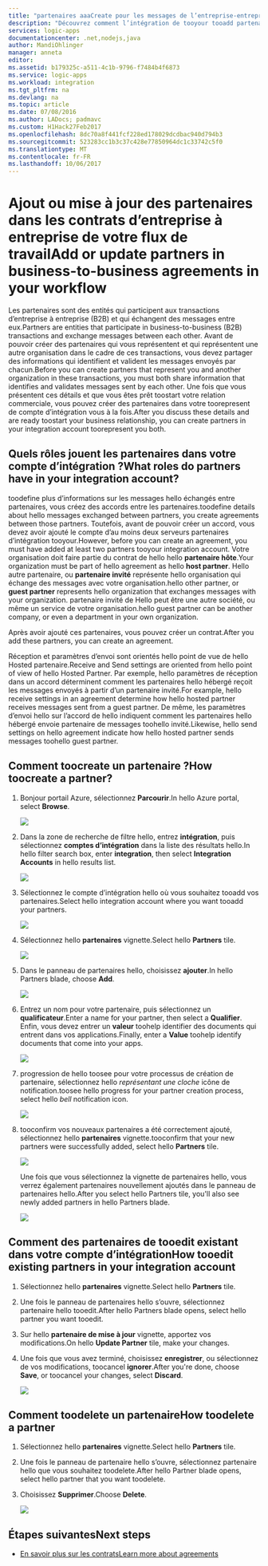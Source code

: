 ```yaml
---
title: "partenaires aaaCreate pour les messages de l’entreprise-entreprise (B2B) - Azure Logic Apps | Documents Microsoft"
description: "Découvrez comment l’intégration de tooyour tooadd partenaires compte avec hello Pack d’intégration Enterprise et Logic Apps"
services: logic-apps
documentationcenter: .net,nodejs,java
author: MandiOhlinger
manager: anneta
editor: 
ms.assetid: b179325c-a511-4c1b-9796-f7484b4f6873
ms.service: logic-apps
ms.workload: integration
ms.tgt_pltfrm: na
ms.devlang: na
ms.topic: article
ms.date: 07/08/2016
ms.author: LADocs; padmavc
ms.custom: H1Hack27Feb2017
ms.openlocfilehash: 8dc70a8f441fcf228ed178029dcdbac940d794b3
ms.sourcegitcommit: 523283cc1b3c37c428e77850964dc1c33742c5f0
ms.translationtype: MT
ms.contentlocale: fr-FR
ms.lasthandoff: 10/06/2017
---
```

# <a name="add-or-update-partners-in-business-to-business-agreements-in-your-workflow"></a><span data-ttu-id="2c343-103">Ajout ou mise à jour des partenaires dans les contrats d’entreprise à entreprise de votre flux de travail</span><span class="sxs-lookup"><span data-stu-id="2c343-103">Add or update partners in business-to-business agreements in your workflow</span></span>

<span data-ttu-id="2c343-104">Les partenaires sont des entités qui participent aux transactions d’entreprise à entreprise (B2B) et qui échangent des messages entre eux.</span><span class="sxs-lookup"><span data-stu-id="2c343-104">Partners are entities that participate in business-to-business (B2B) transactions and exchange messages between each other.</span></span> <span data-ttu-id="2c343-105">Avant de pouvoir créer des partenaires qui vous représentent et qui représentent une autre organisation dans le cadre de ces transactions, vous devez partager des informations qui identifient et valident les messages envoyés par chacun.</span><span class="sxs-lookup"><span data-stu-id="2c343-105">Before you can create partners that represent you and another organization in these transactions, you must both share information that identifies and validates messages sent by each other.</span></span> <span data-ttu-id="2c343-106">Une fois que vous présentent ces détails et que vous êtes prêt toostart votre relation commerciale, vous pouvez créer des partenaires dans votre toorepresent de compte d’intégration vous à la fois.</span><span class="sxs-lookup"><span data-stu-id="2c343-106">After you discuss these details and are ready toostart your business relationship, you can create partners in your integration account toorepresent you both.</span></span>

## <a name="what-roles-do-partners-have-in-your-integration-account"></a><span data-ttu-id="2c343-107">Quels rôles jouent les partenaires dans votre compte d’intégration ?</span><span class="sxs-lookup"><span data-stu-id="2c343-107">What roles do partners have in your integration account?</span></span>

<span data-ttu-id="2c343-108">toodefine plus d’informations sur les messages hello échangés entre partenaires, vous créez des accords entre les partenaires.</span><span class="sxs-lookup"><span data-stu-id="2c343-108">toodefine details about hello messages exchanged between partners, you create agreements between those partners.</span></span> <span data-ttu-id="2c343-109">Toutefois, avant de pouvoir créer un accord, vous devez avoir ajouté le compte d’au moins deux serveurs partenaires d’intégration tooyour.</span><span class="sxs-lookup"><span data-stu-id="2c343-109">However, before you can create an agreement, you must have added at least two partners tooyour integration account.</span></span> <span data-ttu-id="2c343-110">Votre organisation doit faire partie du contrat de hello hello **partenaire hôte**.</span><span class="sxs-lookup"><span data-stu-id="2c343-110">Your organization must be part of hello agreement as hello **host partner**.</span></span> <span data-ttu-id="2c343-111">Hello autre partenaire, ou **partenaire invité** représente hello organisation qui échange des messages avec votre organisation.</span><span class="sxs-lookup"><span data-stu-id="2c343-111">hello other partner, or **guest partner** represents hello organization that exchanges messages with your organization.</span></span> <span data-ttu-id="2c343-112">partenaire invité de Hello peut être une autre société, ou même un service de votre organisation.</span><span class="sxs-lookup"><span data-stu-id="2c343-112">hello guest partner can be another company, or even a department in your own organization.</span></span>

<span data-ttu-id="2c343-113">Après avoir ajouté ces partenaires, vous pouvez créer un contrat.</span><span class="sxs-lookup"><span data-stu-id="2c343-113">After you add these partners, you can create an agreement.</span></span>

<span data-ttu-id="2c343-114">Réception et paramètres d’envoi sont orientés hello point de vue de hello Hosted partenaire.</span><span class="sxs-lookup"><span data-stu-id="2c343-114">Receive and Send settings are oriented from hello point of view of hello Hosted Partner.</span></span> <span data-ttu-id="2c343-115">Par exemple, hello paramètres de réception dans un accord déterminent comment les partenaires hello hébergé reçoit les messages envoyés à partir d’un partenaire invité.</span><span class="sxs-lookup"><span data-stu-id="2c343-115">For example, hello receive settings in an agreement determine how hello hosted partner receives messages sent from a guest partner.</span></span> <span data-ttu-id="2c343-116">De même, les paramètres d’envoi hello sur l’accord de hello indiquent comment les partenaires hello hébergé envoie partenaire de messages toohello invité.</span><span class="sxs-lookup"><span data-stu-id="2c343-116">Likewise, hello send settings on hello agreement indicate how hello hosted partner sends messages toohello guest partner.</span></span>

## <a name="how-toocreate-a-partner"></a><span data-ttu-id="2c343-117">Comment toocreate un partenaire ?</span><span class="sxs-lookup"><span data-stu-id="2c343-117">How toocreate a partner?</span></span>

1. <span data-ttu-id="2c343-118">Bonjour portail Azure, sélectionnez **Parcourir**.</span><span class="sxs-lookup"><span data-stu-id="2c343-118">In hello Azure portal, select **Browse**.</span></span>

    ![](./media/logic-apps-enterprise-integration-overview/overview-1.png)

2. <span data-ttu-id="2c343-119">Dans la zone de recherche de filtre hello, entrez **intégration**, puis sélectionnez **comptes d’intégration** dans la liste des résultats hello.</span><span class="sxs-lookup"><span data-stu-id="2c343-119">In hello filter search box, enter **integration**, then select **Integration Accounts** in hello results list.</span></span>

    ![](./media/logic-apps-enterprise-integration-overview/overview-2.png)

3. <span data-ttu-id="2c343-120">Sélectionnez le compte d’intégration hello où vous souhaitez tooadd vos partenaires.</span><span class="sxs-lookup"><span data-stu-id="2c343-120">Select hello integration account where you want tooadd your partners.</span></span>

    ![](./media/logic-apps-enterprise-integration-overview/overview-3.png)

4. <span data-ttu-id="2c343-121">Sélectionnez hello **partenaires** vignette.</span><span class="sxs-lookup"><span data-stu-id="2c343-121">Select hello **Partners** tile.</span></span>

    ![](./media/logic-apps-enterprise-integration-partners/partner-1.png)

5. <span data-ttu-id="2c343-122">Dans le panneau de partenaires hello, choisissez **ajouter**.</span><span class="sxs-lookup"><span data-stu-id="2c343-122">In hello Partners blade, choose **Add**.</span></span>

    ![](./media/logic-apps-enterprise-integration-partners/partner-2.png)

6. <span data-ttu-id="2c343-123">Entrez un nom pour votre partenaire, puis sélectionnez un **qualificateur**.</span><span class="sxs-lookup"><span data-stu-id="2c343-123">Enter a name for your partner, then select a **Qualifier**.</span></span> <span data-ttu-id="2c343-124">Enfin, vous devez entrer un **valeur** toohelp identifier des documents qui entrent dans vos applications.</span><span class="sxs-lookup"><span data-stu-id="2c343-124">Finally, enter a **Value** toohelp identify documents that come into your apps.</span></span>

    ![](./media/logic-apps-enterprise-integration-partners/partner-3.png)

7. <span data-ttu-id="2c343-125">progression de hello toosee pour votre processus de création de partenaire, sélectionnez hello *représentant une cloche* icône de notification.</span><span class="sxs-lookup"><span data-stu-id="2c343-125">toosee hello progress for your partner creation process, select hello *bell* notification icon.</span></span>

    ![](./media/logic-apps-enterprise-integration-partners/partner-4.png)

8. <span data-ttu-id="2c343-126">tooconfirm vos nouveaux partenaires a été correctement ajouté, sélectionnez hello **partenaires** vignette.</span><span class="sxs-lookup"><span data-stu-id="2c343-126">tooconfirm that your new partners were successfully added, select hello **Partners** tile.</span></span>

    ![](./media/logic-apps-enterprise-integration-partners/partner-5.png)

    <span data-ttu-id="2c343-127">Une fois que vous sélectionnez la vignette de partenaires hello, vous verrez également partenaires nouvellement ajoutés dans le panneau de partenaires hello.</span><span class="sxs-lookup"><span data-stu-id="2c343-127">After you select hello Partners tile, you'll also see  newly added partners in hello Partners blade.</span></span>

    ![](./media/logic-apps-enterprise-integration-partners/partner-6.png)

## <a name="how-tooedit-existing-partners-in-your-integration-account"></a><span data-ttu-id="2c343-128">Comment des partenaires de tooedit existant dans votre compte d’intégration</span><span class="sxs-lookup"><span data-stu-id="2c343-128">How tooedit existing partners in your integration account</span></span>

1. <span data-ttu-id="2c343-129">Sélectionnez hello **partenaires** vignette.</span><span class="sxs-lookup"><span data-stu-id="2c343-129">Select hello **Partners** tile.</span></span>
2. <span data-ttu-id="2c343-130">Une fois le panneau de partenaires hello s’ouvre, sélectionnez partenaire hello tooedit.</span><span class="sxs-lookup"><span data-stu-id="2c343-130">After hello Partners blade opens, select hello partner you want tooedit.</span></span>
3. <span data-ttu-id="2c343-131">Sur hello **partenaire de mise à jour** vignette, apportez vos modifications.</span><span class="sxs-lookup"><span data-stu-id="2c343-131">On hello **Update Partner** tile, make your changes.</span></span>
4. <span data-ttu-id="2c343-132">Une fois que vous avez terminé, choisissez **enregistrer**, ou sélectionnez de vos modifications, toocancel **ignorer**.</span><span class="sxs-lookup"><span data-stu-id="2c343-132">After you're done, choose **Save**, or toocancel your changes, select **Discard**.</span></span>

    ![](./media/logic-apps-enterprise-integration-partners/edit-1.png)

## <a name="how-toodelete-a-partner"></a><span data-ttu-id="2c343-133">Comment toodelete un partenaire</span><span class="sxs-lookup"><span data-stu-id="2c343-133">How toodelete a partner</span></span>

1. <span data-ttu-id="2c343-134">Sélectionnez hello **partenaires** vignette.</span><span class="sxs-lookup"><span data-stu-id="2c343-134">Select hello **Partners** tile.</span></span>
2. <span data-ttu-id="2c343-135">Une fois le panneau de partenaire hello s’ouvre, sélectionnez partenaire hello que vous souhaitez toodelete.</span><span class="sxs-lookup"><span data-stu-id="2c343-135">After hello Partner blade opens, select hello partner that you want toodelete.</span></span>
3. <span data-ttu-id="2c343-136">Choisissez **Supprimer**.</span><span class="sxs-lookup"><span data-stu-id="2c343-136">Choose **Delete**.</span></span>

    ![](./media/logic-apps-enterprise-integration-partners/delete-1.png)

## <a name="next-steps"></a><span data-ttu-id="2c343-137">Étapes suivantes</span><span class="sxs-lookup"><span data-stu-id="2c343-137">Next steps</span></span>
* [<span data-ttu-id="2c343-138">En savoir plus sur les contrats</span><span class="sxs-lookup"><span data-stu-id="2c343-138">Learn more about agreements</span></span>](../logic-apps/logic-apps-enterprise-integration-agreements.md "Découvrez les contrats d’intégration d’entreprise")  

